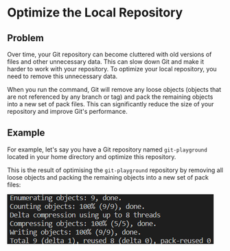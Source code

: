 # Optimize the Local Repository

## Problem

Over time, your Git repository can become cluttered with old versions of files and other unnecessary data. This can slow down Git and make it harder to work with your repository. To optimize your local repository, you need to remove this unnecessary data.

When you run the command, Git will remove any loose objects (objects that are not referenced by any branch or tag) and pack the remaining objects into a new set of pack files. This can significantly reduce the size of your repository and improve Git's performance.

## Example

For example, let's say you have a Git repository named `git-playground` located in your home directory and optimize this repository.

This is the result of optimising the `git-playground` repository by removing all loose objects and packing the remaining objects into a new set of pack files:

![<result>](./assets/challenge-optimize-repository-step1-1.png)

